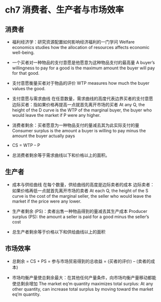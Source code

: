 # ch7 消费者、生产者与市场效率

## 消费者

- 福利经济学：研究资源配置如何影响经济福利的一门学问
Welfare economics studies how the allocation of resources affects economic well-being.

- 一个买者对一种物品的支付意愿是他愿意为这种物品支付的最高量
A buyer’s willingness to pay for a good is the maximum amount the buyer will pay for that good.

- 支付意愿衡量买者对于物品的评价
WTP measures how much the buyer values the good.

- 支付意愿与需求曲线
在任意数量，需求曲线的高度代表边界买者的支付意愿
边际买者：指如果价格再提高一点就首先离开市场的买者
At any Q, the height of  the D curve is the WTP of the marginal buyer, the buyer who would leave the market if P were any higher.

- 消费者剩余：买者愿意为一种物品支付的量减去其为此实际支付的量
Consumer surplus is the amount a buyer is willing to pay minus the amount the buyer actually pays

- CS  =  WTP  –  P

- 总消费者剩余等于需求曲线以下和价格以上的面积。

## 生产者

- 成本与供给曲线
在每个数量，供给曲线的高度是边际卖者的成本
边际卖者：如果价格再低一点就首先离开市场的卖者
At each Q, the height of the S curve is the cost of the marginal seller, the seller who would leave the market if the price were any lower.

- 生产者剩余 (PS)：卖者出售一种物品得到的量减去其生产成本
Producer surplus (PS): the amount a seller is paid for a good minus the seller’s cost

- 总生产者剩余等于价格以下和供给曲线以上的面积

## 市场效率

- 总剩余  = CS + PS
     = 参与市场贸易得到的总收益
     = (买者的评价) – (卖者的成本)

- 市场均衡产量使总剩余最大：在其他任何产量条件，向市场均衡产量移动都能使总剩余增加
The market eq’m quantity maximizes total surplus: At any other quantity,  can increase total surplus by moving toward  the market eq’m quantity.  
